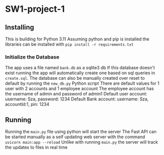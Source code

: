 # SW1-project-1

## Installing

This is building for Python 3.11
Assuming python and pip is installed the libraries can be installed with `pip install -r requirements.txt`

### Initialize the Database

The app uses a file named `bank.db` as a sqlite3 db
If this database doesn't exist running the app will automatically create one based on sql queries in `create.sql`.
The database can also be manually created over reset to default by running the `new_db.py` Python script
There are default values for 1 user with 2 accounts and 1 employee account
The employee account has the username of admin and password of admin1
Default user account: username: Sza, password: 1234
Default Bank account: username: Sza, accountId:1, pin: 1234

## Running

Running the `main.py` file using python will start the server
The Fast API can be started manually as a self updating web server with the command `uvicorn main:app --reload`
Unlike with running `main.py` the server will track the updates to files in real time
